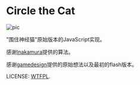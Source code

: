 Circle the Cat
========

![pic](https://db.tt/QmX0OE16)

"围住神经猫"原始版本的JavaScript实现。

感谢[lnakamura](https://github.com/lnakamura/circle-the-cat)提供的算法。

感谢[gamedesign](http://www.gamedesign.jp/flash/chatnoir/chatnoir.html)提供的原始想法以及最初的flash版本。

LICENSE: [WTFPL](http://www.wtfpl.net/).

